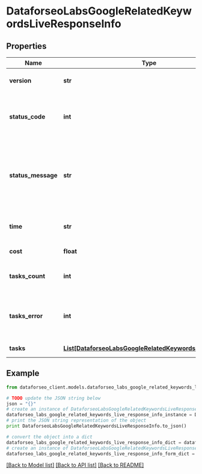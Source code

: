 # DataforseoLabsGoogleRelatedKeywordsLiveResponseInfo


## Properties

Name | Type | Description | Notes
------------ | ------------- | ------------- | -------------
**version** | **str** | the current version of the API | [optional] 
**status_code** | **int** | general status code you can find the full list of the response codes here | [optional] 
**status_message** | **str** | general informational message you can find the full list of general informational messages here | [optional] 
**time** | **str** | total execution time, seconds | [optional] 
**cost** | **float** | total tasks cost, USD | [optional] 
**tasks_count** | **int** | the number of tasks in the tasks array | [optional] 
**tasks_error** | **int** | the number of tasks in the tasks array returned with an error | [optional] 
**tasks** | [**List[DataforseoLabsGoogleRelatedKeywordsLiveTaskInfo]**](DataforseoLabsGoogleRelatedKeywordsLiveTaskInfo.md) | array of tasks | [optional] 

## Example

```python
from dataforseo_client.models.dataforseo_labs_google_related_keywords_live_response_info import DataforseoLabsGoogleRelatedKeywordsLiveResponseInfo

# TODO update the JSON string below
json = "{}"
# create an instance of DataforseoLabsGoogleRelatedKeywordsLiveResponseInfo from a JSON string
dataforseo_labs_google_related_keywords_live_response_info_instance = DataforseoLabsGoogleRelatedKeywordsLiveResponseInfo.from_json(json)
# print the JSON string representation of the object
print DataforseoLabsGoogleRelatedKeywordsLiveResponseInfo.to_json()

# convert the object into a dict
dataforseo_labs_google_related_keywords_live_response_info_dict = dataforseo_labs_google_related_keywords_live_response_info_instance.to_dict()
# create an instance of DataforseoLabsGoogleRelatedKeywordsLiveResponseInfo from a dict
dataforseo_labs_google_related_keywords_live_response_info_form_dict = dataforseo_labs_google_related_keywords_live_response_info.from_dict(dataforseo_labs_google_related_keywords_live_response_info_dict)
```
[[Back to Model list]](../README.md#documentation-for-models) [[Back to API list]](../README.md#documentation-for-api-endpoints) [[Back to README]](../README.md)



